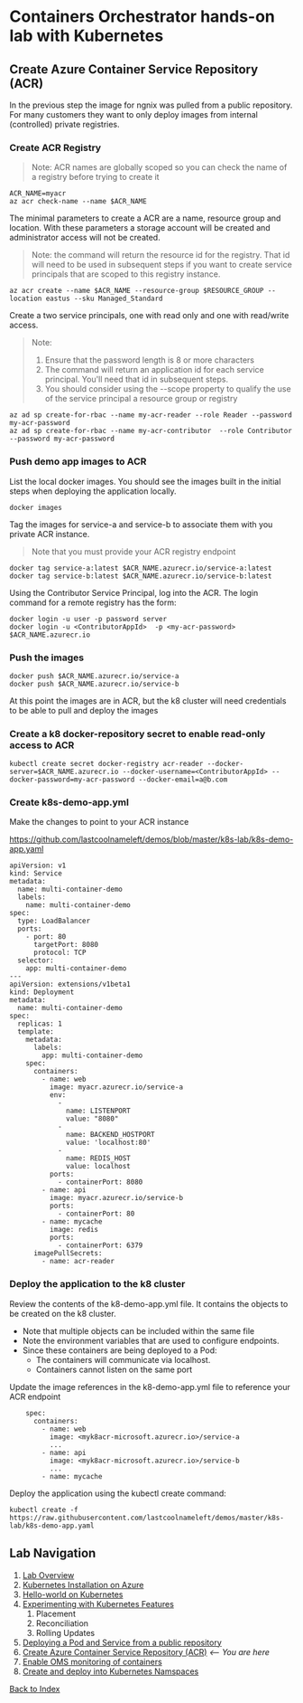 # Containers Orchestrator hands-on lab with Kubernetes
## Create Azure Container Service Repository (ACR)

In the previous step the image for ngnix was pulled from a public repository. For many customers they want to only deploy images from internal (controlled) private registries.

### Create ACR Registry
> Note: ACR names are globally scoped so you can check the name of a registry before trying to create it
```
ACR_NAME=myacr
az acr check-name --name $ACR_NAME
```

The minimal parameters to create a ACR are a name, resource group and location. With these parameters a storage account will be created and administrator access will not be created.

> Note: the command will return the resource id for the registry. That id will need to be used in subsequent steps if you want to create service principals that are scoped to this registry instance.

```
az acr create --name $ACR_NAME --resource-group $RESOURCE_GROUP --location eastus --sku Managed_Standard
```

Create a two service principals, one with read only and one with read/write access.
> Note:
> 1. Ensure that the password length is 8 or more characters
> 1. The command will return an application id for each service principal. You'll need that id in subsequent steps.
> 1. You should consider using the --scope property to qualify the use of the service principal a resource group or registry

```
az ad sp create-for-rbac --name my-acr-reader --role Reader --password my-acr-password
az ad sp create-for-rbac --name my-acr-contributor  --role Contributor --password my-acr-password
```

### Push demo app images to ACR
List the local docker images. You should see the images built in the initial steps when deploying the application locally.

```
docker images
```

Tag the images for service-a and service-b to associate them with you private ACR instance.
> Note that you must provide your ACR registry endpoint

```
docker tag service-a:latest $ACR_NAME.azurecr.io/service-a:latest
docker tag service-b:latest $ACR_NAME.azurecr.io/service-b:latest
```

Using the Contributor Service Principal, log into the ACR. The login command for a remote registry has the form: 
```
docker login -u user -p password server
docker login -u <ContributorAppId>  -p <my-acr-password> $ACR_NAME.azurecr.io
```

### Push the images
```
docker push $ACR_NAME.azurecr.io/service-a
docker push $ACR_NAME.azurecr.io/service-b
```

At this point the images are in ACR, but the k8 cluster will need credentials to be able to pull and deploy the images

### Create a k8 docker-repository secret to enable read-only access to ACR
```
kubectl create secret docker-registry acr-reader --docker-server=$ACR_NAME.azurecr.io --docker-username=<ContributorAppId> --docker-password=my-acr-password --docker-email=a@b.com
```

### Create k8s-demo-app.yml 
Make the changes to point to your ACR instance

https://github.com/lastcoolnameleft/demos/blob/master/k8s-lab/k8s-demo-app.yaml

```
apiVersion: v1
kind: Service
metadata:
  name: multi-container-demo
  labels:
    name: multi-container-demo
spec:
  type: LoadBalancer
  ports:
    - port: 80
      targetPort: 8080
      protocol: TCP
  selector:
    app: multi-container-demo
---
apiVersion: extensions/v1beta1
kind: Deployment
metadata:
  name: multi-container-demo
spec:
  replicas: 1
  template:
    metadata:
      labels:
        app: multi-container-demo
    spec:
      containers:
        - name: web
          image: myacr.azurecr.io/service-a
          env:
            - 
              name: LISTENPORT
              value: "8080"
            -  
              name: BACKEND_HOSTPORT
              value: 'localhost:80'
            -  
              name: REDIS_HOST
              value: localhost
          ports:
            - containerPort: 8080
        - name: api
          image: myacr.azurecr.io/service-b
          ports:
            - containerPort: 80
        - name: mycache
          image: redis
          ports:
            - containerPort: 6379
      imagePullSecrets:
        - name: acr-reader
```


### Deploy the application to the k8 cluster

Review the contents of the k8-demo-app.yml file. It contains the objects to be created on the k8 cluster.
 - Note that multiple objects can be included within the same file
 - Note the environment variables that are used to configure endpoints. 
 - Since these containers are being deployed to a Pod:
    - The containers will communicate via localhost. 
    - Containers cannot listen on the same port

Update the image references in the k8-demo-app.yml file to reference your ACR endpoint
```
    spec:
      containers:
        - name: web
          image: <myk8acr-microsoft.azurecr.io>/service-a
          ...
        - name: api
          image: <myk8acr-microsoft.azurecr.io>/service-b
          ...
        - name: mycache  
```

Deploy the application using the kubectl create command:
```
kubectl create -f https://raw.githubusercontent.com/lastcoolnameleft/demos/master/k8s-lab/k8s-demo-app.yaml
```



## Lab Navigation
1. [Lab Overview](./index.html)
1. [Kubernetes Installation on Azure](./step01.html)
1. [Hello-world on Kubernetes](./step02.html)
1. [Experimenting with Kubernetes Features](./step03.html)
    1. Placement
    1. Reconciliation
    1. Rolling Updates
1. [Deploying a Pod and Service from a public repository](./step04.html)
1. [Create Azure Container Service Repository (ACR)](./step05.html) *<-- You are here*
1. [Enable OMS monitoring of containers](./step06.html)
1. [Create and deploy into Kubernetes Namspaces](./step07.html)

[Back to Index](../../index.html)
